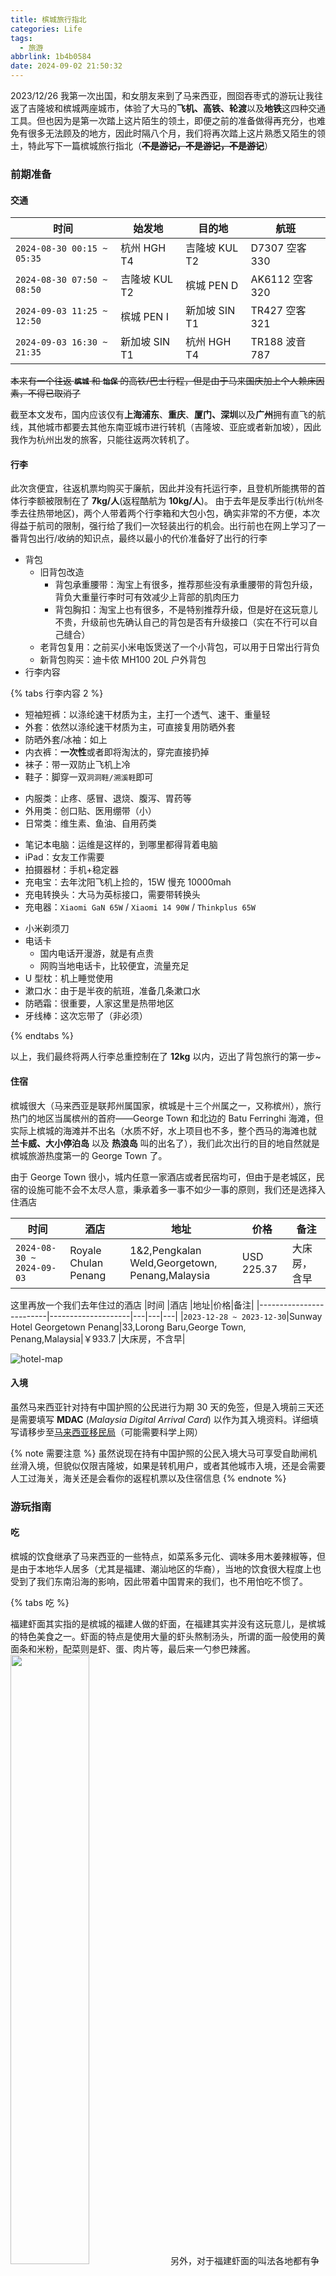 ```yaml
---
title: 槟城旅行指北
categories: Life
tags:
  - 旅游
abbrlink: 1b4b0584
date: 2024-09-02 21:50:32
---
```

2023/12/26 我第一次出国，和女朋友来到了马来西亚，囫囵吞枣式的游玩让我往返了吉隆坡和槟城两座城市，体验了大马的**飞机、高铁、轮渡**以及**地铁**这四种交通工具。但也因为是第一次踏上这片陌生的领土，即便之前的准备做得再充分，也难免有很多无法顾及的地方，因此时隔八个月，我们将再次踏上这片熟悉又陌生的领土，特此写下一篇槟城旅行指北（~~**不是游记，不是游记，不是游记**~~）
<!--more-->


### 前期准备

#### 交通
|时间                      |始发地       | 目的地       | 航班   |
|--------------------------|-------------|-------------|-------------|
|`2024-08-30 00:15 ~ 05:35`|杭州 HGH T4  |吉隆坡 KUL T2|D7307 空客330 |
|`2024-08-30 07:50 ~ 08:50`|吉隆坡 KUL T2|槟城 PEN D   |AK6112 空客320|
|`2024-09-03 11:25 ~ 12:50`|槟城 PEN I   |新加坡 SIN T1|TR427 空客321 |
|`2024-09-03 16:30 ~ 21:35`|新加坡 SIN T1|杭州 HGH T4  |TR188 波音787 |

~~本来有一个往返 **`槟城`** 和 **`怡保`** 的高铁/巴士行程，但是由于马来国庆加上个人赖床因素，不得已取消了~~

截至本文发布，国内应该仅有**上海浦东**、**重庆**、**厦门、深圳**以及**广州**拥有直飞的航线，其他城市都要去其他东南亚城市进行转机（吉隆坡、亚庇或者新加坡），因此我作为杭州出发的旅客，只能往返两次转机了。

#### 行李
此次贪便宜，往返机票均购买于廉航，因此并没有托运行李，且登机所能携带的首体行李额被限制在了 **7kg/人**(返程酷航为 **10kg/人**)。
由于去年是反季出行(杭州冬季去往热带地区)，两个人带着两个行李箱和大包小包，确实非常的不方便，本次得益于航司的限制，强行给了我们一次轻装出行的机会。出行前也在网上学习了一番背包出行/收纳的知识点，最终以最小的代价准备好了出行的行李

* 背包
  * 旧背包改造
    * 背包承重腰带：淘宝上有很多，推荐那些没有承重腰带的背包升级，背负大重量行李时可有效减少上背部的肌肉压力
    * 背包胸扣：淘宝上也有很多，不是特别推荐升级，但是好在这玩意儿不贵，升级前也先确认自己的背包是否有升级接口（实在不行可以自己缝合）
  * 老背包复用：之前买小米电饭煲送了一个小背包，可以用于日常出行背负
  * 新背包购买：迪卡侬 MH100 20L 户外背包
* 行李内容
  
{% tabs 行李内容 2 %}
<!-- tab 衣物 -->
  * 短袖短裤：以涤纶速干材质为主，主打一个透气、速干、重量轻
  * 外套：依然以涤纶速干材质为主，可直接复用防晒外套
  * 防晒外套/冰袖：如上
  * 内衣裤：**一次性**或者即将淘汰的，穿完直接扔掉
  * 袜子：带一双防止飞机上冷
  * 鞋子：脚穿一双`洞洞鞋/溯溪鞋`即可
<!-- endtab -->

<!-- tab 药物 -->
  * 内服类：止疼、感冒、退烧、腹泻、胃药等
  * 外用类：创口贴、医用绷带（小）
  * 日常类：维生素、鱼油、自用药类
<!-- endtab -->

<!-- tab 电子产品 -->
  * 笔记本电脑：运维是这样的，到哪里都得背着电脑
  * iPad：女友工作需要
  * 拍摄器材：手机+稳定器
  * 充电宝：去年沈阳飞机上捡的，15W 慢充 10000mah
  * 充电转换头：大马为英标接口，需要带转换头
  * 充电器：`Xiaomi GaN 65W` / `Xiaomi 14 90W` / `Thinkplus 65W`
<!-- endtab -->

<!-- tab 日用品 -->
  * 小米剃须刀
  * 电话卡
    * 国内电话开漫游，就是有点贵
    * 网购当地电话卡，比较便宜，流量充足
  * U 型枕：机上睡觉使用
  * 漱口水：由于是半夜的航班，准备几条漱口水
  * 防晒霜：很重要，人家这里是热带地区
  * 牙线棒：这次忘带了（非必须）
<!-- endtab -->
{% endtabs %}


以上，我们最终将两人行李总重控制在了 **12kg** 以内，迈出了背包旅行的第一步~


#### 住宿
槟城很大（马来西亚是联邦州属国家，槟城是十三个州属之一，又称槟州），旅行热门的地区当属槟州的首府——George Town 和北边的 Batu Ferringhi 海滩，但实际上槟城的海滩并不出名（水质不好，水上项目也不多，整个西马的海滩也就 **兰卡威、大小停泊岛** 以及 **热浪岛** 叫的出名了），我们此次出行的目的地自然就是槟城旅游热度第一的 George Town 了。

由于 George Town 很小，城内任意一家酒店或者民宿均可，但由于是老城区，民宿的设施可能不会不太尽人意，秉承着多一事不如少一事的原则，我们还是选择入住酒店

|时间                      |酒店                |地址|价格|备注|
|-------------------------|--------------------|---|---|---|
|`2024-08-30 ~ 2024-09-03`|Royale Chulan Penang|1&2,Pengkalan Weld,Georgetown,<br>Penang,Malaysia|USD 225.37 |大床房，含早|

这里再放一个我们去年住过的酒店
|时间                      |酒店                |地址|价格|备注|
|-------------------------|--------------------|---|---|---|
|`2023-12-28 ~ 2023-12-30`|Sunway Hotel Georgetown Penang|33,Lorong Baru,George Town,<br>Penang,Malaysia|￥933.7 |大床房，不含早|

![hotel-map](https://skyhive-blog-1252738260.cos.ap-shanghai.myqcloud.com/pic/hotel-map.png)

#### 入境
虽然马来西亚针对持有中国护照的公民进行为期 30 天的免签，但是入境前三天还是需要填写 **MDAC** (*Malaysia Digital Arrival Card*) 以作为其入境资料。详细填写请移步至[马来西亚移民局](https://imigresen-online.imi.gov.my/mdac/main#:~:text=How%20to%20register%20Malaysia%20Digital%20Arrival)（可能需要科学上网）

{% note 需要注意 %}
虽然说现在持有中国护照的公民入境大马可享受自助闸机丝滑入境，但貌似仅限吉隆坡，如果是转机用户，或者其他城市入境，还是会需要人工过海关，海关还是会看你的返程机票以及住宿信息
{% endnote %}
### 游玩指南

#### 吃
槟城的饮食继承了马来西亚的一些特点，如菜系多元化、调味多用木姜辣椒等，但是由于本地华人居多（尤其是福建、潮汕地区的华裔），当地的饮食很大程度上也受到了我们东南沿海的影响，因此带着中国胃来的我们，也不用怕吃不惯了。

{% tabs 吃 %}
<!-- tab 福建虾面 -->
福建虾面其实指的是槟城的福建人做的虾面，在福建其实并没有这玩意儿，是槟城的特色美食之一。虾面的特点是使用大量的虾头熬制汤头，所谓的面一般使用的黄面条和米粉，配菜则是虾、蛋、肉片等，最后来一勺参巴辣酱。
<img src="https://skyhive-blog-1252738260.cos.ap-shanghai.myqcloud.com/pic/Hokkien%20mee.jpg" width="50%">
另外，对于福建虾面的叫法各地都有争议，槟城、吉隆坡以及新加坡都有福建面的叫法，但是做法多有不同，但在槟城街头大多为福建虾面。由于槟城街头的小摊和档口都有福建虾面，这里则不再单独介绍店面。
<!-- endtab -->

<!-- tab 肉骨茶 -->
> "肉骨"如其名，是以带肉的骨配合中药煲成的汤。而"茶"字则是源自当地一位华人餐厅店主的名字"李文地"，因为卖该种肉骨汤且味道上乘，而被顾客称作"肉骨地"，福建话中的"地"与"茶"音近，故后来被称为"肉骨茶"。食材本身并没有茶叶。
> 
> 肉骨茶通常伴白饭或以油条蘸汤来吃。以酱油、碎红椒和蒜蓉一起调味。通常会奉上中式浓茶解油腻。在马来西亚，肉骨茶是一道典型的早点菜式

以上为维基百科的介绍，在马来，**肉骨茶**还有着干锅和汤锅的版本区分，汤锅就是传统的肉骨茶，而干锅则是大火收汁，做得浓油赤酱的版本（相信上海的朋友应该会比较喜欢）。和福建虾面一样，肉骨茶也基本上可以在各大小吃街和大排档找到，不过根据网友所说，好吃的肉骨茶还是在**吉隆坡**和**巴生**。
<img src="https://skyhive-blog-1252738260.cos.ap-shanghai.myqcloud.com/pic/Bak%20Kut%20Teh.jpg" width="50%">

<!-- endtab -->

<!-- tab 海南鸡饭 -->
> 海南鸡饭在马来半岛地区的起源一直都存在争议，但如今普遍被奉为新加坡的国菜。新加坡独立后，华人占该国国民比率较高，比起马来西亚，新加坡政府对于当地传统华人美食更为注重，同时运用各种管道为海南鸡饭进行包装及推销，加上其为全球最国际化的城市之一，有足够平台为美食打知名度，也让当地海南鸡饭得以成为世界知名料理

~~除了前面的福建、潮汕菜系外，槟城还有海南菜，而海南鸡饭就是流行在大街小巷的代表菜。~~ 我一直以为海南鸡饭是海南菜，没想到是去了东南亚的海南人做的菜（当然也可能是早期海南菜系的做法，这里就不再争论出处了），在这里先道个歉

基本上任意一个夜市或者大排档都会有海南鸡饭的身影，口味也比较符合中国胃，相较于之前在吉隆坡商场里和飞机上吃过的海南鸡饭，夜市的这份可太好吃了。
<img src="https://skyhive-blog-1252738260.cos.ap-shanghai.myqcloud.com/pic/Hainanese%20Chicken%20Rice.jpg" width="50%">
在槟城的小摊或者档口，海南鸡饭除了白鸡之外，还有我上面吃的烧鸡，所以大家不要喷我吃的不正宗（狗头保命）

<!-- endtab -->

<!-- tab 沙爹 -->
> **沙爹（马来语：Sapi）**是马来西亚槟城地区一种常见的特色小吃，属于马来菜系。

所谓**沙爹**，就是马来的烧烤。和国内烧烤不同的是，沙爹的调味以甜辣为主，香辛料比较单一，不会像国内烧烤有复杂的口感和味道，初次是会有不一样多个感觉，吃多了还是觉得中国的烧烤才是最屌的。
<img src="https://skyhive-blog-1252738260.cos.ap-shanghai.myqcloud.com/pic/Sapi.jpg" width="50%">
不过需要多说一句，虽然你在槟城也能见到一些 **`中国烧烤`** 的摊子，但是口味还是被马来本土化过的，和国内烧烤还是有着很大差异，尝个新鲜是没问题的~
<img src="https://skyhive-blog-1252738260.cos.ap-shanghai.myqcloud.com/pic/Chinese%20BBQ.jpg" width="50%">

<!-- endtab -->

<!-- tab 炒粉/粿条/蚵仔煎-->
和福建虾面、海南鸡饭这种街头随处可见的中式小吃一样，我们在任意的大排档都能见到**炒河粉**、**炒粿条/粿角**以及**蚵仔煎**的身影，而且这些潮汕小吃也确实深受马来人的喜爱，甚至我们一度见到有些摊位排队爆满，永远是大排长龙，无法近身
<img src="https://skyhive-blog-1252738260.cos.ap-shanghai.myqcloud.com/pic/Oyster%20Omelette.jpg" width="50%">
<!-- endtab -->

<!-- tab 中餐炒菜 -->
当年华人下南洋，很多都留在了槟城，至今槟城貌似也是马来华人占比最多的地区，因此在槟城也有很多华人餐馆。但是菜系大多以福建、广东、海南地区为主，并且融合了一些马来本地的特色，这些参观大多活跃在大众点评、小红书、抖音等网络平台上，喜欢网上冲浪的同学可以自行探索，这里就不过多推荐

这里提一个我们去过两次的海鲜餐馆 —— `记得来三定`，老板活跃在小红书，是槟城比较火的餐馆之一，价格不算便宜，但是味道还不错
<img src="https://skyhive-blog-1252738260.cos.ap-shanghai.myqcloud.com/pic/sanding%20seafood.jpg" width="50%">
本次菜单：

* 海蟹 x2（甘香）- 84RM
* 姜葱虾姑(小份) - 18RM
* 啤汁排骨(小份) - 18RM
* 印尼咖喱虾 x6 - 36RM

以上折后共消费 148RM (根据当时汇率为 ￥244.84)
  
<!-- endtab -->

<!-- tab 椰浆饭 -->
最后不得不提一下 **`椰浆饭`**，辣死你妈（Nasi Lemak） —— 马来西亚国菜，这玩意儿我是真的吃不惯，一是不习惯用椰浆煮出来的米饭的口感，二是不喜欢其中姜的调味，但是口味这个东西因人而异，所以还是建议大家尝试一下，毕竟是人家的国菜，总有站得住脚的地方~
<img src="https://skyhive-blog-1252738260.cos.ap-shanghai.myqcloud.com/pic/Nasi%20Lemak-1.jpg" width="50%">

这里推荐一个档口 —— `Ali Nasi Lemak Daun Pisang`，其中的椰浆饭连续荣获 2023 和 2024 年度的米其林提名，最重要的是价格是真便宜，最低 2RM（￥3.2） 就能吃一份。此外，这个档口是开在一家大排档的门口，前面说到的福建虾面也是在这里吃的
这个虽然看着很寡淡，但仅售 2RM，还要什么自行车
<img src="https://skyhive-blog-1252738260.cos.ap-shanghai.myqcloud.com/pic/Nasi%20Lemak-2.jpg" width="50%">
<!-- endtab -->

{% endtabs %}

当然除此之外，槟城还有很多美食没有在这里介绍，除了中式的粿条汤、肉卷、云吞面之外，还有一些印度菜（印度人是马来除了马来人和华人外的第三大人种）和泰国菜，以及马来本土菜系——娘惹菜，所以槟城真的是当之无愧的美食之都，喜欢吃吃吃的朋友真的不容错过。

{% gallery %}
![food-1](https://skyhive-blog-1252738260.cos.ap-shanghai.myqcloud.com/pic/food-1.jpg)
![food-2](https://skyhive-blog-1252738260.cos.ap-shanghai.myqcloud.com/pic/food-2.jpg)
![food-3](https://skyhive-blog-1252738260.cos.ap-shanghai.myqcloud.com/pic/food-3.jpg)
{% endgallery %}

最后给大家推荐一些小吃街：
* Jelutong Night Market：日落洞周五夜市，顾名思义，只有周五才开，别跑空了
* Batu Ferringhi Night Market：如果你晚上住在 Batu Ferringhi，可以去逛一逛，小吃摊多到爆炸，还有两个大排档
* Macallum Street Night Market：五条路夜市，离日落洞和姓氏桥那里的小吃街不远，如果你精力足够的话，可以一直吃
* 姓氏桥：其实这不是个夜市，沿着姓氏桥的大马路，街边全都是小吃摊和大排档
* Gurney Drive Hawker Centre：新关仔角小吃街，这个没去过，据说很有名
* Sunway Hotel 楼下：对的，酒店楼下就是小吃街，上面和下面的一些图片就出自这里，甚至还有下面的猫山王、竹脚以及红虾

#### 喝
{% tabs 喝 %}
说到喝的，就不得提到这里的**`叫水`**文化。当你在一家大排档坐下，会有专门的人来找你点饮品，因为你会发现各大档口中只有这一家是卖饮品的，并且你如果拒绝购买的话，他会收你餐位费（这是网上听来的，我没有尝试过）
<!-- tab 白咖啡 -->
> 白咖啡源于英国统治马来半岛的英属马来亚时期，当时英国雇用当地人做管家及佣人，英国雇主想喝没有加奶的咖啡时，便叫佣人送上黑咖啡，当要喝加奶的咖啡时，便叫佣人送上白咖啡。当时有一位叫曹运廷的当地华人，人称*白叔*，在怡保为英国人家庭当管家，但后来因为爆发二次大战，英国人迁离马来西亚，他便失业了。曹运廷便在怡保推木头车摆卖咖啡维生，他为了迎合当地人的口味，于是在炒咖啡豆时加入焦糖一起炒，使炒出来的咖啡豆有与别不同的风味，而冲调时再加入糖和炼乳，并以**白咖啡**为名售卖，辗转便成为当地的地道咖啡饮料。

以上均为维基百科的说法，诸如此类的传说还有很多，但是白咖啡的招牌确实弥漫在槟城各地，口感和奶咖一样，但是会甜很多~
图右为白咖啡，具体价格忘了，基本上都是在 5RM 左右
<img src="https://skyhive-blog-1252738260.cos.ap-shanghai.myqcloud.com/pic/Coffee.jpg" width="50%">
<!-- endtab -->

<!-- tab 果汁 -->
水果，尤其是热带水果，在东南亚都是比较廉价的东西（相较于国内），你可以在各个小摊、档口看到有各种各样的鲜榨果汁、奶茶等饮品。西瓜、橙汁、芒果、菠萝甚至甘蔗等鲜榨果汁，便宜的一份都在 5RM(￥8) 左右。之前在小摊上买了一份甘蔗汁，仅需 3RM(￥5)，对比国内价格真的是香的不行

左边是中杯菠萝汁（10RM），右边是大杯菠萝汁(12RM)
<img src="https://skyhive-blog-1252738260.cos.ap-shanghai.myqcloud.com/pic/pineapple%20juice.jpg" width="50%">
<!-- endtab -->

<!-- tab 煎蕊 -->
**煎蕊（Cendol）** 是一种源自东南亚的传统甜点，尤其在马来西亚、新加坡、印度尼西亚和泰国非常受欢迎。它的主要成分包括绿色条状的米粉（通常是用香兰叶汁染色的）、椰奶、棕榈糖浆和刨冰，除此之外可以加入各种水果组合成不够的口味，既然来到马来了，那得尝一尝**榴莲煎蕊**了~~
<img src="https://skyhive-blog-1252738260.cos.ap-shanghai.myqcloud.com/pic/Cendol.jpg" width="50%">
<!-- endtab -->

{% endtabs %}
#### 玩

{% tabs 玩 %}
<!-- tab 升旗山 -->
> 升旗山的名字来源于18世纪末，当时英国东印度公司的官员们会在山顶升起旗帜，以示对槟城的控制。山顶的旗杆成为了地标，因此得名**升旗山**

升旗山又名槟榔山（Penang Hill），最高海拔不到 900米，可徒步攀爬也可乘坐缆车上山。缆车分普通通道和快速通道，如果是节假日建议买快速通道（排队一个多小时真的很难顶）；快速通道一个人*80RM*，普通通道一个人*30RM*。

山上风景很好，是天然的热带雨林，在山顶既能领略到生物多样性，也能纵览槟城全景。另外根据初中地理所学，山顶具有 900M 的海拔，气温会比山脚要低 5-6℃，所以在山顶漫步还是很凉快的~
![Penang Hill](https://skyhive-blog-1252738260.cos.ap-shanghai.myqcloud.com/pic/Penang%20Hill.jpg)
升旗山本身没有门票，但是山上有很多游玩项目，如生态园、缆车、游客车等均是收费活动，如果实在囊中羞涩可在山顶小径漫步，寻找野生的猴哥🐒和龟酱🐢，领略大自然的魅力

<!-- endtab -->

<!-- tab 壁画街 -->
壁画是槟城独特的街头艺术，除了 George Town 外，在其他地区（落日洞、北海）也都有各自的壁画街，网上炒的比较火的壁画是 2012 年槟城州政府找的立陶宛艺术家 [Ernest Zacharevic](https://www.ernestzacharevic.com/about) 来画的**姐弟共骑**，算是网红打卡地，但个人觉得如果游客太多的话倒也没有必要去凑热闹，城里其他随处可见的壁画也都值得欣赏，这里放两张随手拍
{% gallery %}
![street art-1](https://skyhive-blog-1252738260.cos.ap-shanghai.myqcloud.com/pic/street-art-1-fix.jpg)
![street art-2](https://skyhive-blog-1252738260.cos.ap-shanghai.myqcloud.com/pic/street-art-2.jpg)
{% endgallery %}
<!-- endtab -->

<!-- tab 姓氏桥 -->
>槟城姓氏桥（Clan Jetties of Penang）位于马来西亚槟城乔治市的海岸线上，是一组由木桩支撑的水上村落。这些村落主要由华人移民建造，每个村落都以一个特定的姓氏命名，如姓周桥、姓林桥、姓陈桥等

现在姓氏桥已经被打造的足够商业化了，尤其是姓周桥，上去发现全是小商贩卖各种景区玩意儿，和国内商业街如出一辙。并且桥下的滩涂非常的脏乱差，并不是很推荐去，打个卡就可以赶紧撤了（~~沿着姓氏桥外延的马路上全是好吃的档口，这才是你该去的地方~~）

相较于火爆的姓周桥，其他没有被商业改造的如姓杨桥，却更有一番风味~
<img src="https://skyhive-blog-1252738260.cos.ap-shanghai.myqcloud.com/pic/Jetty%20Yang.jpg" width="50%">
<!-- endtab -->

<!-- tab 海滩 -->
上文说过槟城的海滩水质很差，没有海岛的那种清澈见底的感觉，因此你最好不要把它当作一个海岛来看待。在 Batu Ferringhi，你更能体验到的是海滩上的篝火晚会，绝美的落日，以及海滩边上的大排档（bushi）。
<img src="https://skyhive-blog-1252738260.cos.ap-shanghai.myqcloud.com/pic/Batu%20Ferringhi.jpg" width="50%">
如果你是一个海岛爱好者，我不建议你来，如果你是一个爱凑热闹不怕浪费时间的人，你可以来这里的海滩看一看，毕竟来了北边的海滩再想打车回 George Town，会比较麻烦，尤其是节假日。

<!-- endtab -->

<!-- tab 其他 -->
其他就是一些分布在城里的各种展馆了，比如：
* 颠倒博物馆：国内有很多这种，进去之后会有工作人员帮你拍照，不是很推荐（有点贵）
* 美食狂想馆：介绍马来饮食文化的，想深入了解的可以参观
* 娘惹博物馆：又名侨生博物馆/峇峇娘惹文物馆，前身是富豪郑景贵的豪华传统宅院
* 龙山堂邱祠：邱公司（祠）是马来西亚最大型的华人会馆，也是 George Town 内其中一座主要历史建筑
* 孙中山博物馆：位于马来西亚槟城打铜仔街 120 号，为一家以纪念孙中山革命事迹的历史博物馆
* 张弼士故居：和上面提到的娘惹博物馆并称两大豪宅
* Penang State Museum and Art Gallery：艺术馆，建议用有艺术底蕴的同学去观赏
* 鬼怪博物馆：曾路过多次，但由于胆子比较小，只是在门口拍了拍照

……

<!-- endtab -->
{% endtabs %}

#### 行

{% tabs 交通出行 %}
<!-- tab 打车 -->
在马来打车非常方便，手机下载 Grab 然后绑定支付宝即可，用起来和国内的滴滴一样。

不过 Grab 有一点比较好的是，他是预付费，当你在打车时系统会提前算好路线并生成对应的费用，Grab 在匹配到司机后就会将对应的费用扣除至平台，如果你订单结束，系统会将费用结算给司机，如果你取消订单，系统则会将费用原路退回，**你不用担心司机会因为绕路而多收你费用**

不过由于 George Town 属于老城区，并且马来西亚的交通属实很烂，短距离就不建议打车了，能走走就走走吧~
<!-- endtab -->

<!-- tab 公交 -->
暂时还未体验，但据说有免费巴士可以乘坐
<!-- endtab -->

<!-- tab 轮渡 -->
如果你是乘坐高铁或者巴士来到槟城，那么你大概率会在一个叫做 **Butterworth** 的地方下车，这里又叫做 **Penang Sentral**，是槟城州的高铁站以及客运中心。不过这个叫做 Butterworth 的地方和 George Town 的地方隔着一条槟威海峡，陆地通过一条跨海大桥相连。George Town 往返 ButterWorth 是可以乘坐轮渡的，相比于驾车穿梭跨海大桥相比，乘坐轮渡无疑是一个比较经济的选择。码头有固定的发船时间，到点开船，大家可以根据时刻表合理安排自己的出行时间，外国人乘坐轮渡一次只要 2RM(￥3.2)。
{% gallery %}
![station map](https://skyhive-blog-1252738260.cos.ap-shanghai.myqcloud.com/pic/station%20map.png)
![Ferry](https://skyhive-blog-1252738260.cos.ap-shanghai.myqcloud.com/pic/FERRY.jpg)
{% endgallery %}
轮渡单次行程约 10min，如果你出行时间掐的够准，说不定比驾车要省时间 ~

这里附一张时间表
<img src="https://skyhive-blog-1252738260.cos.ap-shanghai.myqcloud.com/pic/Ferry%20Schedule.jpg" width="50%">

{% endtabs %}

#### 榴莲
嘿嘿，最后还是来说一说榴莲吧。大马的榴莲有着如下特点：
* 树孰自然掉落，所以吃到的榴莲都绝对新鲜
* 注册品种多达 200+，在大马不同地区都能吃到不同的榴莲
* 由于是树熟掉落，果肉发酵足够，榴莲味会比较浓郁，口感会比较丝滑
* 价格相对便宜

另外，除了已注册的名种之外，还有一种深受当地人喜爱的榴莲——甘榜榴莲(Durian Kampung)。Kampung 在马来语中是乡村的意思，因此甘榜其实就是乡村榴莲、土榴莲的意思，开这些榴莲才是真正的赌博，但是由于价格便宜，一颗才 10-20 人民币，因此即使开到品质不好的，也不会特别亏。

下图为马来 2018 年各榴莲品种登记数量占比图，甘榜还是占了很大一部分。另外现在有很多种植户以现有的的甘榜树为砧木，通过嫁接方式来种植更好品质的榴莲品种（比如猫山王）
![durian info](https://skyhive-blog-1252738260.cos.ap-shanghai.myqcloud.com/pic/Malaysia%20durain%20info.png)

下面我就简单介绍一下这四天我们吃过的榴莲，按照下图的顺序，以此为：
* 甘榜榴莲：这一颗是我们落地后吃的第一个榴莲，味苦没有回甘，对新手及其不友好，好在价格便宜，仅售 12RM（￥20）
* 黑金：据说黑金是高品质猫山王，这一颗吃起来口感绵密，甚至会有一些糊嗓子，味道是先甜后苦，最后再回甘，层次分明
* 猫山王：大名鼎鼎的品种，这是一颗新树果，核小味甜，榴莲风味十足，口感细腻，名副其实
* 竹脚：这是一颗干包的竹脚，口感脆甜，甜中带有微苦
* 黑刺：曾经干翻猫山王的榴莲王者，奶油般的口感，入口即化，也是先甜后苦，榴莲风味非常浓郁
* 红虾：这一颗不知道为啥果肉偏白，从皱皮的程度看还是颗老树果，甜中带苦，但是苦味程度是让人可以接受的，口感也很绵密

{% gallery %}
![kampung](https://skyhive-blog-1252738260.cos.ap-shanghai.myqcloud.com/pic/Kampung.jpg)
![黑金](https://skyhive-blog-1252738260.cos.ap-shanghai.myqcloud.com/pic/Black%20Gold.jpg)
![猫山王](https://skyhive-blog-1252738260.cos.ap-shanghai.myqcloud.com/pic/Musong%20King.jpg)
![竹脚](https://skyhive-blog-1252738260.cos.ap-shanghai.myqcloud.com/pic/Bamboo.jpg)
![黑刺](https://skyhive-blog-1252738260.cos.ap-shanghai.myqcloud.com/pic/Black%20Thorn.jpg)
![红虾](https://skyhive-blog-1252738260.cos.ap-shanghai.myqcloud.com/pic/Udong%20Merah.jpg)
{% endgallery %}

其实我们在吃黑刺的时候，因为实在吃不下了，就给隔壁桌分了两小房果肉，对方用一块 D2 的果肉给我们做了回礼。这块 D2 湿包严重缺一点也不苦，全是甜味，吃起来就像是榴莲冰激凌~
<img src="https://skyhive-blog-1252738260.cos.ap-shanghai.myqcloud.com/pic/D2.jpg" width="50%">

由于我们来的时间已经比较晚了，槟城的榴莲季已经结束，很多品种在榴莲档口都没有的买了，只有全年供应的猫山王和黑刺，以及少量的其他品种。如果想要赶上榴莲季来吃榴莲的，需要在每年的 6、7 两个月来到槟城，然后去**浮罗山背**（Balik Pulau）的榴莲园吃榴莲。浮罗山背又称榴莲山，山上都是榴莲树，去榴莲园里可以吃到最便宜的最新鲜的榴莲，或者有信心的同学也可以去自助榴莲档口，这里的榴莲都是当天掉落的鲜果（树熟掉落后仅能存放 2-3 天，因此大马这里档口的榴莲都是当天从果园运来的）

这里推荐两个吃过的榴莲档口，都在 George Town：
* Durian Legend：15, Lebuh Carnarvon, George Town, 10100 George Town, Pulau Pinang, Malaysia
* Durain Central Macalister：63 Macalister Road, George Town, 10400 George Town, Pulau Pinang, Malaysia

当然你也可以给 grab 司机一点钱，让他带你去好吃划算的榴莲档口探索~

### 算账
回国后，我们算了一下本次旅游的所有消费，即机票、住宿、保险、吃、喝、玩、打车等所有开销，两个人合计不到 9000 人民币。简单复盘了一下，理论上可以将成本压缩到 8000 以内的，但是出来玩还是不要给自己加太多的限制，开心就好~

明年，希望能够带上更多的榴莲爱好者，再次征战~~
